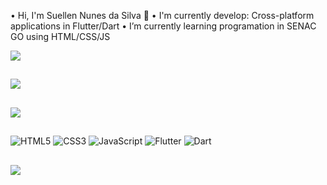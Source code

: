 • Hi, I'm Suellen Nunes da Silva 👋
• I'm currently develop: Cross-platform applications in Flutter/Dart 
• I’m currently learning programation in SENAC GO using HTML/CSS/JS

![](https://github-readme-stats.vercel.app/api?username=suellen03&theme=dark&hide_border=false&include_all_commits=true&count_private=true)<br/>
##
![](https://github-readme-streak-stats.herokuapp.com/?user=suellen03&theme=dark&hide_border=false)<br/>
##
![](https://github-readme-stats.vercel.app/api/top-langs/?username=suellen03&theme=dark&hide_border=false&include_all_commits=true&count_private=true&layout=compact)
##

##

![HTML5](https://img.shields.io/badge/html5-%23E34F26.svg?style=for-the-badge&logo=html5&logoColor=white) ![CSS3](https://img.shields.io/badge/css3-%231572B6.svg?style=for-the-badge&logo=css3&logoColor=white) ![JavaScript](https://img.shields.io/badge/javascript-%23323330.svg?style=for-the-badge&logo=javascript&logoColor=%23F7DF1E)  ![Flutter](https://img.shields.io/badge/-Flutter-05122A?style=for-the-badge&logo=html5&logoColor=flutter)
![Dart](https://img.shields.io/badge/-Dart-05122A?style=for-the-badge&logo=html5&logoColor=dart)
##
<div>
  <a href="https://www.linkedin.com/in/suellen-nunes-65016020b/" target="_blank"><img src="https://img.shields.io/badge/-LinkedIn-%230077B5?style=for-the-badge&logo=linkedin&logoColor=white" target="_blank"></a> 
</div>
